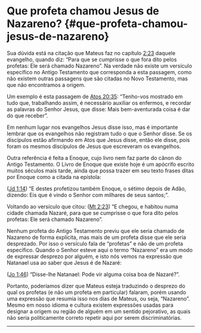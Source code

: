 # Que profeta chamou Jesus de Nazareno? {#que-profeta-chamou-jesus-de-nazareno}

Sua dúvida está na citação que Mateus faz no capítulo [2:23](http://bibliaonline.com.br/acf/mt/2/23) daquele evangelho, quando diz: “Para que se cumprisse o que fora dito pelos profetas: Ele será chamado Nazareno”. Na verdade não existe um versículo específico no Antigo Testamento que corresponda a esta passagem, como não existem outras passagens que são citadas no Novo Testamento, mas que não encontramos a origem.

Um exemplo é esta passagem de [Atos 20:35](http://bibliaonline.com.br/acf/atos/20/35): “Tenho-vos mostrado em tudo que, trabalhando assim, é necessário auxiliar os enfermos, e recordar as palavras do Senhor Jesus, que disse: Mais bem-aventurada coisa é dar do que receber”.

Em nenhum lugar nos evangelhos Jesus disse isso, mas é importante lembrar que os evangelhos não registram tudo o que o Senhor disse. Se os discípulos estão afirmando em Atos que Jesus disse, então ele disse, pois foram os mesmos discípulos de Jesus que escreveram os evangelhos.

Outra referência é feita a Enoque, cujo livro nem faz parte do cânon do Antigo Testamento. O Livro de Enoque que existe hoje é um apócrifo escrito muitos séculos mais tarde, ainda que possa trazer em seu texto frases ditas por Enoque como a citada na epístola:

([Jd 1:14](http://bibliaonline.com.br/acf/jd/1/14)) “E destes profetizou também Enoque, o sétimo depois de Adão, dizendo: Eis que é vindo o Senhor com milhares de seus santos;”.

Voltando ao versículo que citou: ([Mt 2:23](http://bibliaonline.com.br/acf/mt/2/23)) “E chegou, e habitou numa cidade chamada Nazaré, para que se cumprisse o que fora dito pelos profetas: Ele será chamado Nazareno”.

Nenhum profeta do Antigo Testamento previu que ele seria chamado de Nazareno de forma explícita, mas mais de um profeta disse que ele seria desprezado. Por isso o versículo fala de “profetas” e não de um profeta específico. Quando o Senhor esteve aqui o termo “Nazareno” era um modo de expressar desprezo por alguém, e isto nós vemos na expressão que Natanael usa ao saber que Jesus é de Nazaré:

([Jo 1:46](http://bibliaonline.com.br/acf/jo/1/46)) “Disse-lhe Natanael: Pode vir alguma coisa boa de Nazaré?”.

Portanto, poderíamos dizer que Mateus esteja traduzindo o desprezo do qual os profetas (e não um profeta em particular) falaram, porém usando uma expressão que resumia isso nos dias de Mateus, ou seja, “Nazareno”. Mesmo em nosso idioma e cultura existem expressões usadas para designar a origem ou região de alguém em um sentido pejorativo, as quais não seria politicamente correto repetir aqui por serem discriminatórias.

*****